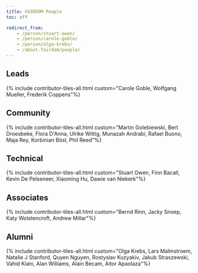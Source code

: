 ```yaml
---
title: FAIRDOM People
toc: off

redirect_from:
    - /person/stuart-owen/
    - /person/carole-goble/
    - /person/olga-krebs/
    - /about-fairdom/people/
---
```



## Leads

{% include contributor-tiles-all.html custom="Carole Goble, Wolfgang Mueller, Frederik Coppens"%}

## Community

{% include contributor-tiles-all.html custom="Martin Golebiewski, Bert Droesbeke, Flora D'Anna, Ulrike Wittig, Munazah Andrabi, Rafael Buono, Maja Rey, Korbinian Bösl, Phil Reed"%}

## Technical
{% include contributor-tiles-all.html custom="Stuart Owen, Finn Bacall, Kevin De Pelseneer, Xiaoming Hu, Dawie van Niekerk"%}

## Associates
{% include contributor-tiles-all.html custom="Bernd Rinn, Jacky Snoep, Katy Wolstencroft, Andrew Millar"%}

## Alumni
{% include contributor-tiles-all.html custom="Olga Krebs, Lars Malmstroem, Natalie J Stanford, Quyen Nguyen, Rostyslav Kuzyakiv, Jakub Straszewski, Vahid Kiani, Alan Williams, Alain Becam, Aitor Apaolaza"%}
